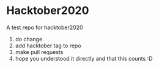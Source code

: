 # Hacktober2020
A test repo for hacktober2020

1. do change
2. add hacktober tag to repo
3. make pull requests
4. hope you understood it directly and that this counts :D
